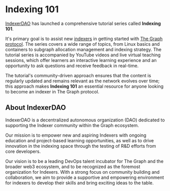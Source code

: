 # Indexing 101

[IndexerDAO](https://www.indexerdao.com/) has launched a comprehensive tutorial series called **Indexing 101**. 

It's primary goal is to assist new [indexers](https://thegraph.com/docs/en/network/indexing/) in getting started with [The Graph protocol](https://thegraph.com/en/). The series covers a wide range of topics, from Linux basics and containers to subgraph allocation management and indexing strategy. The tutorial series is accompanied by YouTube videos and live virtual teaching sessions, which offer learners an interactive learning experience and an opportunity to ask questions and receive feedback in real-time. 

The tutorial's community-driven approach ensures that the content is regularly updated and remains relevant as the network evolves over time; this approach makes **Indexing 101** an essential resource for anyone looking to become an indexer in The Graph protocol.

## About IndexerDAO

IndexerDAO is a decentralized autonomous organization (DAO) dedicated to supporting the Indexer community within the Graph ecosystem.

Our mission is to empower new and aspiring Indexers with ongoing education and project-based learning opportunities, as well as to drive innovation in the indexing space through the testing of R&D efforts from core developers.

Our vision is to be a leading DevOps talent incubator for The Graph and the broader web3 ecosystem, and to be recognized as the foremost organization for Indexers. With a strong focus on community building and collaboration, we aim to provide a supportive and empowering environment for indexers to develop their skills and bring exciting ideas to the table.
